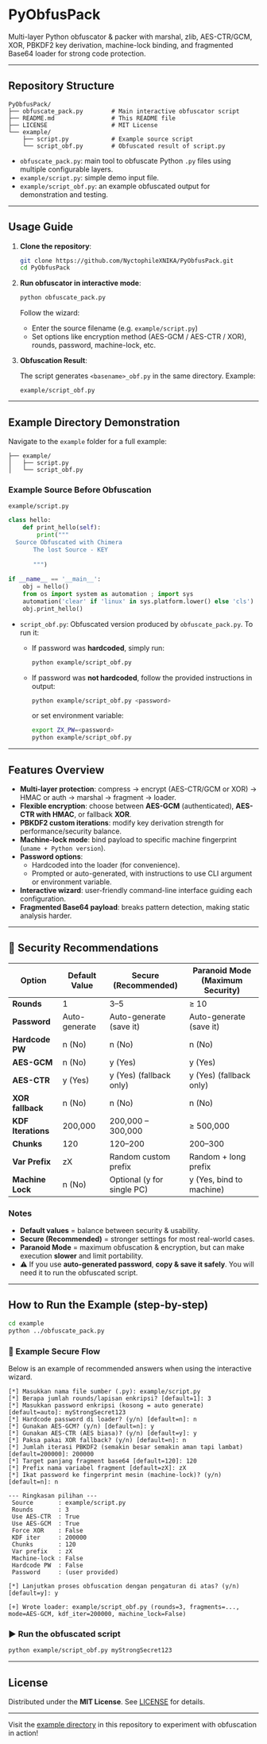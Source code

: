 # PyObfusPack

Multi-layer Python obfuscator & packer with marshal, zlib, AES-CTR/GCM, XOR, PBKDF2 key derivation, machine-lock binding, and fragmented Base64 loader for strong code protection.

---

##  Repository Structure

```
PyObfusPack/
├── obfuscate_pack.py        # Main interactive obfuscator script
├── README.md                # This README file
├── LICENSE                  # MIT License
└── example/
    ├── script.py            # Example source script
    └── script_obf.py        # Obfuscated result of script.py
```

- `obfuscate_pack.py`: main tool to obfuscate Python `.py` files using multiple configurable layers.
- `example/script.py`: simple demo input file.
- `example/script_obf.py`: an example obfuscated output for demonstration and testing.

---

##  Usage Guide

1. **Clone the repository**:

   ```bash
   git clone https://github.com/NyctophileXNIKA/PyObfusPack.git
   cd PyObfusPack
   ```

2. **Run obfuscator in interactive mode**:

   ```bash
   python obfuscate_pack.py
   ```

   Follow the wizard:
   - Enter the source filename (e.g. `example/script.py`)
   - Set options like encryption method (AES-GCM / AES-CTR / XOR), rounds, password, machine-lock, etc.

3. **Obfuscation Result**:

   The script generates `<basename>_obf.py` in the same directory. Example:

   ```
   example/script_obf.py
   ```

---

##  Example Directory Demonstration

Navigate to the `example` folder for a full example:

```
├── example/
│   ├── script.py
│   └── script_obf.py
```

### Example Source Before Obfuscation

`example/script.py`
```python
class hello:
    def print_hello(self):
        print(""" 
  Source Obfuscated with Chimera
       The lost Source - KEY
       
       """)
    
if __name__ == '__main__':
    obj = hello()
    from os import system as automation ; import sys
    automation('clear' if 'linux' in sys.platform.lower() else 'cls')
    obj.print_hello()
```

- `script_obf.py`: Obfuscated version produced by `obfuscate_pack.py`. To run it:

  - If password was **hardcoded**, simply run:
    ```bash
    python example/script_obf.py
    ```

  - If password was **not hardcoded**, follow the provided instructions in output:

    ```bash
    python example/script_obf.py <password>
    ```

    or set environment variable:

    ```bash
    export ZX_PW=<password>
    python example/script_obf.py
    ```

---

##  Features Overview

- **Multi-layer protection**: compress → encrypt (AES-CTR/GCM or XOR) → HMAC or auth → marshal → fragment → loader.
- **Flexible encryption**: choose between **AES-GCM** (authenticated), **AES-CTR with HMAC**, or fallback **XOR**.
- **PBKDF2 custom iterations**: modify key derivation strength for performance/security balance.
- **Machine-lock mode**: bind payload to specific machine fingerprint (`uname + Python version`).
- **Password options**:
  - Hardcoded into the loader (for convenience).
  - Prompted or auto-generated, with instructions to use CLI argument or environment variable.
- **Interactive wizard**: user-friendly command-line interface guiding each configuration.
- **Fragmented Base64 payload**: breaks pattern detection, making static analysis harder.

---

## 🔐 Security Recommendations

| Option             | Default Value | Secure (Recommended)     | Paranoid Mode (Maximum Security) |
|--------------------|---------------|--------------------------|----------------------------------|
| **Rounds**         | 1             | 3–5                      | ≥ 10                             |
| **Password**       | Auto-generate | Auto-generate (save it)  | Auto-generate (save it)          |
| **Hardcode PW**    | n (No)        | n (No)                   | n (No)                           |
| **AES-GCM**        | n (No)        | y (Yes)                  | y (Yes)                          |
| **AES-CTR**        | y (Yes)       | y (Yes) (fallback only)  | y (Yes) (fallback only)          |
| **XOR fallback**   | n (No)        | n (No)                   | n (No)                           |
| **KDF Iterations** | 200,000       | 200,000 – 300,000        | ≥ 500,000                        |
| **Chunks**         | 120           | 120–200                  | 200–300                          |
| **Var Prefix**     | zX            | Random custom prefix     | Random + long prefix             |
| **Machine Lock**   | n (No)        | Optional (y for single PC)| y (Yes, bind to machine)        |

### Notes
- **Default values** = balance between security & usability.  
- **Secure (Recommended)** = stronger settings for most real-world cases.  
- **Paranoid Mode** = maximum obfuscation & encryption, but can make execution **slower** and limit portability.  
- ⚠️ If you use **auto-generated password**, **copy & save it safely**. You will need it to run the obfuscated script.

---

##  How to Run the Example (step-by-step)

```bash
cd example
python ../obfuscate_pack.py
```

### 🔐 Example Secure Flow

Below is an example of recommended answers when using the interactive wizard.

```
[*] Masukkan nama file sumber (.py): example/script.py
[*] Berapa jumlah rounds/lapisan enkripsi? [default=1]: 3
[*] Masukkan password enkripsi (kosong = auto generate) [default=auto]: myStrongSecret123
[*] Hardcode password di loader? (y/n) [default=n]: n
[*] Gunakan AES-GCM? (y/n) [default=n]: y
[*] Gunakan AES-CTR (AES biasa)? (y/n) [default=y]: y
[*] Paksa pakai XOR fallback? (y/n) [default=n]: n
[*] Jumlah iterasi PBKDF2 (semakin besar semakin aman tapi lambat) [default=200000]: 200000
[*] Target panjang fragment base64 [default=120]: 120
[*] Prefix nama variabel fragment [default=zX]: zX
[*] Ikat password ke fingerprint mesin (machine-lock)? (y/n) [default=n]: n

--- Ringkasan pilihan ---
 Source       : example/script.py
 Rounds       : 3
 Use AES-CTR  : True
 Use AES-GCM  : True
 Force XOR    : False
 KDF iter     : 200000
 Chunks       : 120
 Var prefix   : zX
 Machine-lock : False
 Hardcode PW  : False
 Password     : (user provided)

[*] Lanjutkan proses obfuscation dengan pengaturan di atas? (y/n) [default=y]: y

[+] Wrote loader: example/script_obf.py (rounds=3, fragments=..., mode=AES-GCM, kdf_iter=200000, machine_lock=False)
```

### ▶️ Run the obfuscated script
```bash
python example/script_obf.py myStrongSecret123
```

---

##  License

Distributed under the **MIT License**. See [LICENSE](LICENSE) for details.

---

Visit the [example directory](https://github.com/https://github.com/NyctophileXNIKA/PyObfusPack/tree/main/example) in this repository to experiment with obfuscation in action!